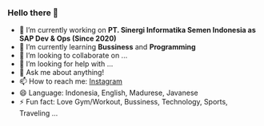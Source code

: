 ### Hello there 👋

- 🔭 I’m currently working on **PT. Sinergi Informatika Semen Indonesia as SAP Dev & Ops (Since 2020)**
- 🌱 I’m currently learning **Bussiness** and **Programming**
- 👯 I’m looking to collaborate on ...
- 🤔 I’m looking for help with ...
- 💬 Ask me about anything!
- 📫 How to reach me: [Instagram](https://www.instagram.com/mohnawawi.io/) 
- 😄 Language: Indonesia, English, Madurese, Javanese
- ⚡ Fun fact: Love Gym/Workout, Bussiness, Technology, Sports, Traveling ...
<!--
**MohammadNawawi/MohammadNawawi** is a ✨ _special_ ✨ repository because its `README.md` (this file) appears on your GitHub profile.

Here are some ideas to get you started:

- 🔭 I’m currently working on PT. Sinergi Informatika Semen Indonesia as SAP Dev & Ops (Since 2020)
- 🌱 I’m currently learning Bussiness and Programming
- 👯 I’m looking to collaborate on ...
- 🤔 I’m looking for help with ...
- 💬 Ask me about anything
- 📫 How to reach me: 
- 😄 Pronouns: ...
- ⚡ Fun fact: ...
-->
